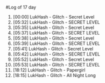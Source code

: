 #Log of 17 day

1. [00:00] LukHash - Glitch - Secret Level
1. [05:32] LukHash - Glitch - SECRET LEVEL
1. [05:35] LukHash - Glitch - Secret Level
1. [05:37] LukHash - Glitch - SECRET LEVEL
1. [05:38] LukHash - Glitch - Secret Level
1. [05:39] LukHash - Glitch - SECRET LEVEL
1. [05:41] LukHash - Glitch - Secret Level
1. [05:42] LukHash - Glitch - SECRET LEVEL
1. [05:52] LukHash - Glitch - Secret Level
1. [05:53] LukHash - Glitch - SECRET LEVEL
1. [18:12] LukHash - Glitch - Papergirl
1. [18:15] LukHash - Glitch - All Night Long
